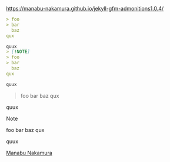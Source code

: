 https://manabu-nakamura.github.io/jekyll-gfm-admonitions1.0.4/
```markdown
> foo
> bar
  baz
qux

quux
> [!NOTE]
> foo
> bar
  baz
qux

quux
```
> foo
> bar
  baz
qux

quux
> [!NOTE]
> foo
> bar
  baz
qux

quux

[Manabu Nakamura](https://github.com/manabu-nakamura)
